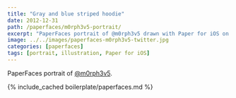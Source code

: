 ```yaml
---
title: "Gray and blue striped hoodie"
date: 2012-12-31
path: /paperfaces/m0rph3v5-portrait/
excerpt: "PaperFaces portrait of @m0rph3v5 drawn with Paper for iOS on an iPad."
image: ../../images/paperfaces-m0rph3v5-twitter.jpg
categories: [paperfaces]
tags: [portrait, illustration, Paper for iOS]
---
```


PaperFaces portrait of [@m0rph3v5](https://twitter.com/m0rph3v5).

{% include_cached boilerplate/paperfaces.md %}
